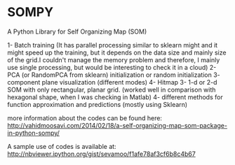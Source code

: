 SOMPY
=====

A Python Library for Self Organizing Map (SOM)

1- Batch training (It has parallel processing similar to sklearn might and it might speed up the training, but it depends on the data size and mainly size of the grid.I couldn't manage the memory problem and therefore, I mainly use single processing, but would be interesting to check it in a cloud)
2- PCA (or RandomPCA from sklearn) initialization or random initialization
3- component plane visualization (different modes)
4- Hitmap
3- 1-d or 2-d SOM with only rectangular, planar grid. (worked well in comparison with hexagonal shape, when I was checking in Matlab)
4- different methods for function approximation and predictions (mostly using Sklearn)

more information about the codes can be found here: http://vahidmoosavi.com/2014/02/18/a-self-organizing-map-som-package-in-python-sompy/

A sample use of codes is available at: http://nbviewer.ipython.org/gist/sevamoo/f1afe78af3cf6b8c4b67

